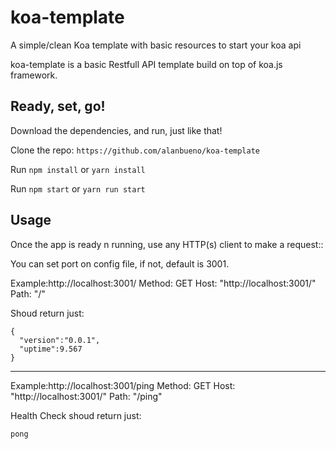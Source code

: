 # koa-template
A simple/clean Koa template with basic resources to start your koa api

koa-template is a basic Restfull API template build on top of koa.js framework.

## Ready, set, go!
Download the dependencies, and run, just like that!

Clone the repo:
`https://github.com/alanbueno/koa-template`

Run `npm install` or `yarn install`

Run `npm start` or `yarn run start`

## Usage

Once the app is ready n running, use any HTTP(s) client to make a request::

You can set port on config file, if not, default is 3001.

Example:http://localhost:3001/
Method: GET
Host: "http://localhost:3001/"
Path: "/"

Shoud return just:
```
{
  "version":"0.0.1",
  "uptime":9.567
}
```
___

Example:http://localhost:3001/ping
Method: GET
Host: "http://localhost:3001/"
Path: "/ping"

Health Check shoud return just:
```
pong
```